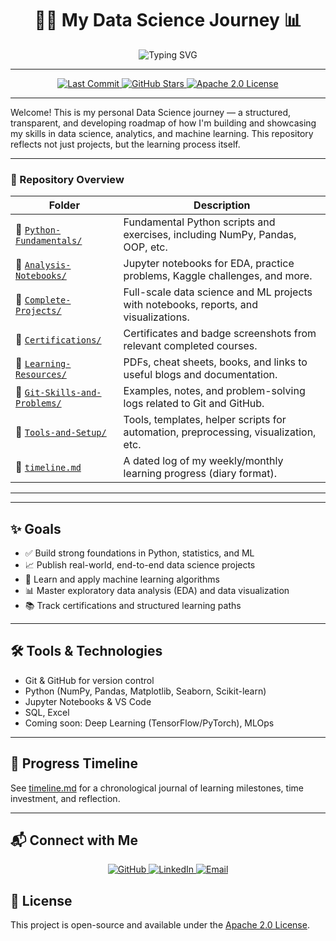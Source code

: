 <div align="center">

# 👨‍💻 My Data Science Journey 📊

<p align="center">
  <img src="https://readme-typing-svg.demolab.com?font=Fira+Code&size=22&duration=3000&pause=1000&color=F75C7E&center=true&vCenter=true&width=500&lines=Data+Scientist+in+Training+Today;Machine+Learning+Explorer;Python+%26+Analytics+Enthusiast" alt="Typing SVG" />
</p>


---

<p align="center">
  <a href="https://github.com/Akib-Osmani/data-science-journey">
    <img src="https://img.shields.io/github/last-commit/Akib-Osmani/data-science-journey?style=for-the-badge&logo=git&logoColor=white&color=FF6B6B&labelColor=4ECDC4" alt="Last Commit"/>
  </a>
  <a href="https://github.com/Akib-Osmani/data-science-journey/stargazers">
    <img src="https://img.shields.io/github/stars/Akib-Osmani/data-science-journey?style=for-the-badge&logo=star&logoColor=white&color=FFD93D&labelColor=FF6B6B" alt="GitHub Stars"/>
  </a>
  <a href="https://github.com/Akib-Osmani/data-science-journey/blob/main/LICENSE">
    <img src="https://img.shields.io/badge/License-Apache%202.0-blue?style=for-the-badge&logo=apache&logoColor=white&color=45B7D1&labelColor=96CEB4" alt="Apache 2.0 License"/>
  </a>
</p>

---

</div>

Welcome! This is my personal Data Science journey — a structured, transparent, and developing roadmap of how I'm building and showcasing my skills in data science, analytics, and machine learning. This repository reflects not just projects, but the learning process itself.

---
### 📌 Repository Overview

| **Folder**                                 | **Description**                                              |
|------------------------------------------|------------------------------------------------------------------------------|
| 📂 [`Python-Fundamentals/`](https://github.com/Akib-Osmani/data-science-journey/tree/main/01-Python-Fundamentals) | Fundamental Python scripts and exercises, including NumPy, Pandas, OOP, etc. |
| 📂 [`Analysis-Notebooks/`](https://github.com/Akib-Osmani/data-science-journey/tree/main/02-Data-Analysis-Notebooks) | Jupyter notebooks for EDA, practice problems, Kaggle challenges, and more. |
| 📂 [`Complete-Projects/`](https://github.com/Akib-Osmani/data-science-journey/tree/main/03-Complete-Projects) | Full-scale data science and ML projects with notebooks, reports, and visualizations. |
| 📂 [`Certifications/`](https://github.com/Akib-Osmani/data-science-journey/tree/main/04-Certifications) | Certificates and badge screenshots from relevant completed courses. |
| 📂 [`Learning-Resources/`](https://github.com/Akib-Osmani/data-science-journey/tree/main/Learning-Resources) | PDFs, cheat sheets, books, and links to useful blogs and documentation. |
| 📂 [`Git-Skills-and-Problems/`](https://github.com/Akib-Osmani/data-science-journey/tree/main/Git-Skills-and-Problems) | Examples, notes, and problem-solving logs related to Git and GitHub. |
| 📂 [`Tools-and-Setup/`](https://github.com/Akib-Osmani/data-science-journey/tree/main/Tools) | Tools, templates, helper scripts for automation, preprocessing, visualization, etc. |
| 📄 [`timeline.md`](https://github.com/Akib-Osmani/data-science-journey/blob/main/timeline.md) | A dated log of my weekly/monthly learning progress (diary format). |



---
---

## ✨ Goals

- ✅ Build strong foundations in Python, statistics, and ML
- 📈 Publish real-world, end-to-end data science projects
- 🤖 Learn and apply machine learning algorithms
- 📊 Master exploratory data analysis (EDA) and data visualization
- 📚 Track certifications and structured learning paths

---

## 🛠️ Tools & Technologies
- Git & GitHub for version control
- Python (NumPy, Pandas, Matplotlib, Seaborn, Scikit-learn)
- Jupyter Notebooks & VS Code
- SQL, Excel
- Coming soon: Deep Learning (TensorFlow/PyTorch), MLOps

---

## 📅 Progress Timeline

See [timeline.md](timeline.md) for a chronological journal of learning milestones, time investment, and reflection.

---

## 📬 Connect with Me

<p align="center">
  <a href="https://github.com/Akib-Osmani" target="_blank" rel="noopener">
    <img alt="GitHub" src="https://img.shields.io/badge/-GitHub-181717?style=for-the-badge&logo=github&logoColor=white" />
  </a>
  <a href="https://www.linkedin.com/in/akib-osmani02" target="_blank" rel="noopener">
    <img alt="LinkedIn" src="https://img.shields.io/badge/-LinkedIn-0A66C2?style=for-the-badge&logo=linkedin&logoColor=white" />
  </a>
  <a href="mailto:akibaiub.edu@gmail.com" target="_blank" rel="noopener">
    <img alt="Email" src="https://img.shields.io/badge/-Email-D14836?style=for-the-badge&logo=gmail&logoColor=white" />
  </a>
</p>


## 📄 License

This project is open-source and available under the [Apache 2.0 License](LICENSE).
